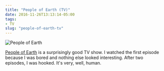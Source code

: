 ```yaml
---
title: "People of Earth (TV)"
date: 2016-11-26T13:13:14-05:00
tags: 
- TV
slug: "people-of-earth-tv"
---
```


![People of Earth](/img/2016/people-of-earth.jpg)

[People of Earth](http://www.imdb.com/title/tt4695530/) is a surprisingly good
TV show. I watched the first episode because I was bored and nothing else looked
interesting. After two episodes, I was hooked. It's very, well, human.

